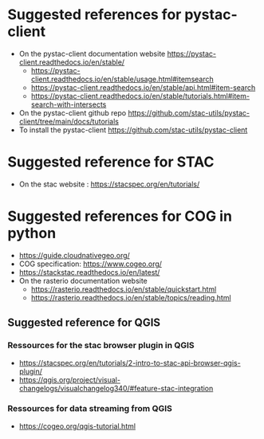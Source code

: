 # Suggested references for pystac-client
- On the pystac-client documentation website <https://pystac-client.readthedocs.io/en/stable/>
    - <https://pystac-client.readthedocs.io/en/stable/usage.html#itemsearch>
    - <https://pystac-client.readthedocs.io/en/stable/api.html#item-search>
    - <https://pystac-client.readthedocs.io/en/stable/tutorials.html#item-search-with-intersects>
- On the pystac-client github repo <https://github.com/stac-utils/pystac-client/tree/main/docs/tutorials>
- To install the pystac-client <https://github.com/stac-utils/pystac-client>

# Suggested reference for STAC 
- On the stac website : <https://stacspec.org/en/tutorials/>

# Suggested references for COG in python 
- <https://guide.cloudnativegeo.org/>
- COG specification: <https://www.cogeo.org/>
- <https://stackstac.readthedocs.io/en/latest/>
- On the rasterio documentation website 
    - <https://rasterio.readthedocs.io/en/stable/quickstart.html> 
    - <https://rasterio.readthedocs.io/en/stable/topics/reading.html>

## Suggested reference for QGIS 

### Ressources for the stac browser plugin in QGIS
- <https://stacspec.org/en/tutorials/2-intro-to-stac-api-browser-qgis-plugin/>
- <https://qgis.org/project/visual-changelogs/visualchangelog340/#feature-stac-integration>

### Ressources for data streaming from QGIS
- <https://cogeo.org/qgis-tutorial.html>